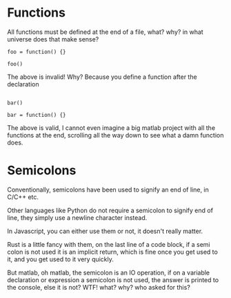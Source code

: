 # Functions

All functions must be defined at the end of a file, what? why? in what universe does that make sense?

```
foo = function() {}

foo()
```

The above is invalid! Why? Because you define a function after the declaration

```

bar()

bar = function() {}
```

The above is valid, I cannot even imagine a big matlab project with all the functions at the end,
scrolling all the way down to see what a damn function does.

# Semicolons

Conventionally, semicolons have been used to signify an end of line, in C/C++ etc.

Other languages like Python do not require a semicolon to signify end of line, they simply
use a newline character instead.

In Javascript, you can either use them or not, it doesn't really matter.

Rust is a little fancy with them, on the last line of a code block, if a semi colon is not used
it is an implicit return, which is fine once you get used to it, and you get used to it
very quickly.

But matlab, oh matlab, the semicolon is an IO operation, if on a variable declaration or expression
a semicolon is not used, the answer is printed to the console, else it is not? WTF! what? 
why? who asked for this?
